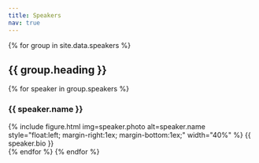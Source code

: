 ```yaml
---
title: Speakers
nav: true
---
```


{% for group in site.data.speakers %}
## {{ group.heading }}

{% for speaker in group.speakers %}
### **{{ speaker.name }}**

<div style="content: ''; clear: both; display: table;"><!-- "clearfix hack" so image does not overflow outside container -->
{% include figure.html img=speaker.photo alt=speaker.name style="float:left; margin-right:1ex; margin-bottom:1ex;" width="40%" %}
{{ speaker.bio }}
</div>
{% endfor %}
{% endfor %}
